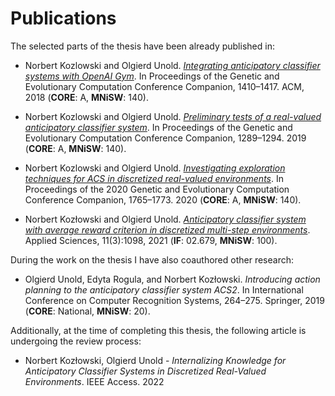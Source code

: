 # Publications

The selected parts of the thesis have been already published in:

- Norbert Kozlowski and Olgierd Unold. _[Integrating anticipatory classifier systems with OpenAI Gym](https://dl.acm.org/doi/abs/10.1145/3205651.3208241)_. In Proceedings of the Genetic and Evolutionary Computation Conference Companion, 1410–1417. ACM, 2018 (**CORE**: A, **MNiSW**: 140).

- Norbert Kozlowski and Olgierd Unold. _[Preliminary tests of a real-valued anticipatory classifier system](https://dl.acm.org/doi/10.1145/3319619.3326797)_. In Proceedings of the Genetic and Evolutionary Computation Conference Companion, 1289–1294. 2019 (**CORE**: A, **MNiSW**: 140).

- Norbert Kozlowski and Olgierd Unold. _[Investigating exploration techniques for ACS in discretized real-valued environments](https://dl.acm.org/doi/abs/10.1145/3377929.3398079)_. In Proceedings of the 2020 Genetic and Evolutionary Computation Conference Companion, 1765–1773. 2020 (**CORE**: A, **MNiSW**: 140).

- Norbert Kozłowski and Olgierd Unold. _[Anticipatory classifier system with average reward criterion in discretized multi-step environments](https://www.mdpi.com/2076-3417/11/3/1098)_. Applied Sciences, 11(3):1098, 2021 (**IF**: 02.679, **MNiSW**: 100).

During the work on the thesis I have also coauthored other research:

- Olgierd Unold, Edyta Rogula, and Norbert Kozłowski. _Introducing action planning to the anticipatory classifier system ACS2_. In International Conference on Computer Recognition Systems, 264–275. Springer, 2019 (**CORE**: National, **MNiSW**: 20).

Additionally, at the time of completing this thesis, the following article is undergoing
the review process:

- Norbert Kozłowski, Olgierd Unold - _Internalizing Knowledge for Anticipatory
Classifier Systems in Discretized  Real-Valued Environments_. IEEE Access. 2022